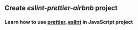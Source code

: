 ## Create *eslint-prettier-airbnb* project

### Learn how to use [prettier](https://prettier.io), [eslint](https://eslint.org) in JavaScript project
